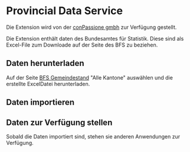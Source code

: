 # Provincial Data Service

Die Extension wird von der [conPassione gmbh](https://www.conpassione.ch) zur Verfügung gestellt.

Die Extension enthält daten des Bundesamtes für Statistik. Diese sind als
Excel-File zum Downloade auf der Seite des BFS zu beziehen.

## Daten herunterladen
Auf der Seite [BFS Gemeindestand](https://www.agvchapp.bfs.admin.ch/de/state/query) "Alle Kantone" auswählen und die erstellte ExcelDatei
herunterladen.

## Daten importieren



## Daten zur Verfügung stellen
Sobald die Daten importiert sind, stehen sie anderen Anwendungen zur Verfügung.


